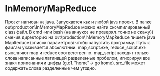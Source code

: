 # InMemoryMapReduce
Проект написан на java. Запускается как и любой java проект.
В папке out\production\InMemoryMapReduce можно найти скомпилированный class файл.
В cmd (или bash (на линуксе не проверял, точно не скажу)) сменив директорию на out\production\InMemoryMapReduce пишете
java MapReduce (список параметров) чтобы запустить программу. 
Путь к файлам указывается абсолютный. map_script.exe, reduce_script.exe выполняют map и reduce соответственно. 
map_script находит только слова написанные латиницей разделенные пробелом, игнорируя все знаки припенания и цифры (g,o1. "home"-> go home).
src_file может содержать слова разделенные чем угодно.
